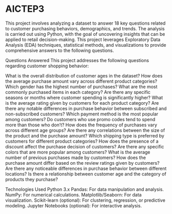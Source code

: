 # AICTEP3
This project involves analyzing a dataset to answer 18 key questions related to customer purchasing behaviors, demographics, and trends. The analysis is carried out using Python, with the goal of uncovering insights that can be applied to retail decision-making. This project leverages Exploratory Data Analysis (EDA) techniques, statistical methods, and visualizations to provide comprehensive answers to the following questions.

Questions Answered
This project addresses the following questions regarding customer shopping behavior:

What is the overall distribution of customer ages in the dataset?
How does the average purchase amount vary across different product categories?
Which gender has the highest number of purchases?
What are the most commonly purchased items in each category?
Are there any specific seasons or months where customer spending is significantly higher?
What is the average rating given by customers for each product category?
Are there any notable differences in purchase behavior between subscribed and non-subscribed customers?
Which payment method is the most popular among customers?
Do customers who use promo codes tend to spend more than those who don’t?
How does the frequency of purchases vary across different age groups?
Are there any correlations between the size of the product and the purchase amount?
Which shipping type is preferred by customers for different product categories?
How does the presence of a discount affect the purchase decision of customers?
Are there any specific colors that are more popular among customers?
What is the average number of previous purchases made by customers?
How does the purchase amount differ based on the review ratings given by customers?
Are there any noticeable differences in purchase behavior between different locations?
Is there a relationship between customer age and the category of products they purchase?

Technologies Used
Python 3.x
Pandas: For data manipulation and analysis.
NumPy: For numerical calculations.
Matplotlib/Seaborn: For data visualization.
Scikit-learn (optional): For clustering, regression, or predictive modeling.
Jupyter Notebooks (optional): For interactive analysis.
